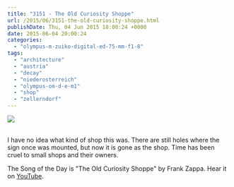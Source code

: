 ```yaml
---
title: "3151 - The Old Curiosity Shoppe"
url: /2015/06/3151-the-old-curiosity-shoppe.html
publishDate: Thu, 04 Jun 2015 18:00:24 +0000
date: 2015-06-04 20:00:24
categories: 
  - "olympus-m-zuiko-digital-ed-75-mm-f1-8"
tags: 
  - "architecture"
  - "austria"
  - "decay"
  - "niederosterreich"
  - "olympus-om-d-e-m1"
  - "shop"
  - "zellerndorf"
---
```

<div class="container">
<div class="center"><a target="_blank" href="https://d25zfm9zpd7gm5.cloudfront.net/1200x1200/2015/20150514_113910_lr.jpg"><img src="https://d25zfm9zpd7gm5.cloudfront.net/0600x0600/2015/20150514_113910_lr.jpg" /></a></div>
</div>
<br />

I have no idea what kind of shop this was. There are still holes where the sign once was mounted, but now it is gone as the shop. Time has been cruel to small shops and their owners.

The Song of the Day is "The Old Curiosity Shoppe" by Frank Zappa. Hear it on <a href="https://www.youtube.com/watch?v=bfJPiiQNgFg" target="_blank">YouTube</a>.
